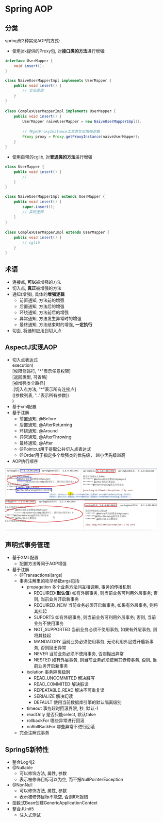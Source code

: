 # Spring AOP

## 分类

spring有2种实现AOP的方式:

* 使用jdk提供的Proxy包, 对**接口类的方法**进行增强:

```java
interface UserMapper {
    void insert();
}
```

```java
class NaiveUserMapperImpl implements UserMapper {
    public void insert() {
        // 实现逻辑
    }
}

class ComplexUserMapperImpl implements UserMapper {
    public void insert() {
        UserMapper naiveUserMapper = new NaiveUserMapperImpl();

        // 在getProxyInstance工具类实现增强逻辑
        Proxy proxy = Proxy.getProxyInstance(naiveUserMapper);
    }
}
```

* 使用自带的cglib, 对**普通类的方法**进行增强

```java
class UserMapper {
    public void insert() {
        // ...
    }
}
```

```java
class NaiveUserMapperImpl extends UserMapper {
    public void insert() {
        super.insert();
        // 实现逻辑
    }
}

class ComplexUserMapperImpl extends UserMapper {
    public void insert() {
        // cglib
    }
}
```

## 术语

* 连接点, **可以**被增强的方法
* 切入点, **真正**被增强的方法
* 通知(增强), 具体的**增强逻辑**
  * 前置通知, 方法前的增强
  * 后置通知, 方法后的增强
  * 环绕通知, 方法前后的增强
  * 异常通知, 方法发生异常时的增强
  * 最终通知, 方法结束时的增强, **一定执行**
* 切面, 将通知应用到切入点

## AspectJ实现AOP

* 切入点表达式  
execution(  
    \[权限修饰符, "\*"表示任意权限]  
    \[返回类型, 可省略]  
    \[被增强类全路径]  
    \.[切入点方法, "\*"表示所有连接点]  
    \([参数列表, ".."表示所有参数])  
    )
* 基于xml配置
* 基于注解
  * 前置通知, @Before
  * 后置通知, @AfterReturning
  * 环绕通知, @Around
  * 异常通知, @AfterThrowing
  * 最终通知, @After
  * @Pointcut用于提取公共切入点表达式
  * @Order用于指定多个增强类的优先级， 越小优先级越高
* AOP执行顺序

![header](assets/AOP.jpg)

## 声明式事务管理

* 基于XML配置
  * 配置方法等同于AOP增强
* 基于注解
  * @Transactional(args)
  * 事务注解里的枚举参数args包括:
    * propagation 多个业务方法间互相调用, 事务的传播机制
      * REQUIRED(**默认值**) 如有外层事务, 则当前业务可利用外层事务; 否则, 当前业务开启新事务
      * REQUIRED_NEW 当前业务必须开启新事务, 如果有外层事务, 则将其挂起
      * SUPORTS 如有外层事务, 则当前业务可利用外层事务; 否则, 当前业务不使用事务
      * NOT_SUPPORTED 当前业务必须不使用事务, 如果有外层事务, 则将其挂起
      * MANDATORY 当前业务必须使用事务, 无论利用外层或开启新事务, 否则抛出异常
      * NEVER  当前业务必须不使用事务, 否则抛出异常
      * NESTED 如有外层事务, 则当前业务必须使用其嵌套事务, 否则, 当前业务开启新事务
    * isolation 事务隔离级别
      * READ_UNCOMMITED 解决脏写
      * READ_COMMITED 解决脏读
      * REPEATABLE_READ 解决不可重复读
      * SERIALIZE 解决幻读
      * DEFAULT 使用当前数据库引擎的默认隔离级别
    * timeout 事务超时回滚界限, 秒, 默认-1
    * readOnly 是否只能select, 默认false
    * rollbackFor 哪些异常进行回滚
    * noRollBackFor 哪些异常不进行回滚
  * 完全注解式事务

## Spring5新特性

* 整合Log4j2
* @Nullable
  * 可以修饰方法, 属性, 参数
  * 表示被修饰目标可以为空, 而不报NullPointerException
* @NonNull
  * 可以修饰方法, 属性, 参数
  * 表示被修饰目标不能空, 否则IDE报错
* 函数式Bean创建GenericApplicationContext
* 整合JUnit5
  * 注入式测试
  
